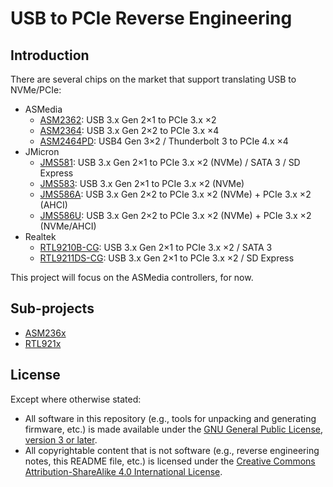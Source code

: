# USB to PCIe Reverse Engineering


## Introduction

There are several chips on the market that support translating USB to NVMe/PCIe:

* ASMedia
  * [ASM2362][ASM2362]: USB 3.x Gen 2×1 to PCIe 3.x ×2
  * [ASM2364][ASM2364]: USB 3.x Gen 2×2 to PCIe 3.x ×4
  * [ASM2464PD][ASM2464PD]: USB4 Gen 3×2 / Thunderbolt 3 to PCIe 4.x ×4
* JMicron
  * [JMS581][JMS581]: USB 3.x Gen 2×1 to PCIe 3.x ×2 (NVMe) / SATA 3 / SD Express
  * [JMS583][JMS583]: USB 3.x Gen 2×1 to PCIe 3.x ×2 (NVMe)
  * [JMS586A][JMS586A]: USB 3.x Gen 2×2 to PCIe 3.x ×2 (NVMe) + PCIe 3.x ×2 (AHCI)
  * [JMS586U][JMS586U]: USB 3.x Gen 2×2 to PCIe 3.x ×2 (NVMe) + PCIe 3.x ×2 (NVMe/AHCI)
* Realtek
  * [RTL9210B-CG][RTL9210B]: USB 3.x Gen 2×1 to PCIe 3.x ×2 / SATA 3
  * [RTL9211DS-CG][RTL9211DS]: USB 3.x Gen 2×1 to PCIe 3.x ×2 / SD Express

This project will focus on the ASMedia controllers, for now.


## Sub-projects

* [ASM236x](ASM236x)
* [RTL921x](RTL921x)


## License

Except where otherwise stated:

* All software in this repository (e.g., tools for unpacking and generating
  firmware, etc.) is made available under the
  [GNU General Public License, version 3 or later][gpl].
* All copyrightable content that is not software (e.g., reverse engineering
  notes, this README file, etc.) is licensed under the
  [Creative Commons Attribution-ShareAlike 4.0 International License][cc-by-sa].


[ASM2362]: https://web.archive.org/web/20220608104342/https://www.asmedia.com.tw/product/Ee1YQF9sX7yyajH5/C5cYq34qpByQ6jm6
[ASM2364]: https://web.archive.org/web/20220703204756/https://www.asmedia.com.tw/product/BD5YqfdsPDqXFqi3/BF2yq24XzDuS5Tr4
[ASM2464PD]: https://web.archive.org/web/20231113020255/https://www.asmedia.com.tw/product/802zX91Yw3tsFgm4/C64ZX59yu4sY1GW5
[JMS581]: https://web.archive.org/web/20210511190218if_/https://www.jmicron.com/file/download/1081/Product+Brief+of+JMS581LT.pdf
[JMS583]: https://web.archive.org/web/20201218070451if_/https://www.jmicron.com/file/download/1012/JMS583_Product+Brief.pdf
[JMS586A]: https://web.archive.org/web/20220703210408if_/https://www.jmicron.com/file/download/1171/Product+Brief+of+JMS586A+%28Rev.1.00%29.pdf
[JMS586U]: https://web.archive.org/web/20220703210414if_/https://www.jmicron.com/file/download/1172/Product+Brief+of+JMS586U+%28Rev.1.00%29.pdf
[RTL9210B]: https://web.archive.org/web/20220407194447/https://www.realtek.com/en/products/communications-network-ics/item/rtl9210b-cg
[RTL9211DS]: https://web.archive.org/web/20230414021200/https://www.realtek.com/en/products/communications-network-ics/item/rtl9211ds-cg
[gpl]: COPYING.txt
[cc-by-sa]: https://creativecommons.org/licenses/by-sa/4.0/
